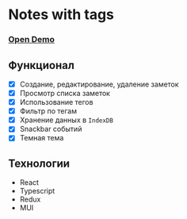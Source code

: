 # Notes with tags

### [Open Demo](https://ivashin.vercel.app/)

## Функционал
 - [X] Создание, редактирование, удаление заметок
 - [X] Просмотр списка заметок
 - [X] Использование тегов
 - [X] Фильтр по тегам
 - [X] Хранение данных в <code>IndexDB</code>
 - [X] Snackbar событий
 - [X] Темная тема

## Технологии
- React
- Typescript
- Redux
- MUI

